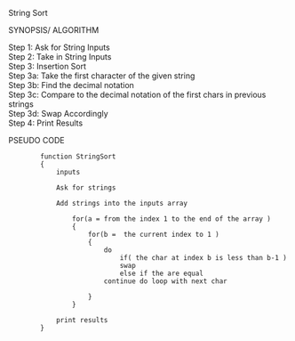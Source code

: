 String Sort 

SYNOPSIS/ ALGORITHM  

Step 1: Ask for String Inputs  
Step 2: Take in String Inputs  
Step 3: Insertion Sort  
Step 3a: Take the first character of the given string  
Step 3b: Find the decimal notation  
Step 3c: Compare to the decimal notation of the first chars in previous strings  
Step 3d: Swap Accordingly  
Step 4: Print Results  

PSEUDO CODE

			function StringSort
			{	
				inputs
				
				Ask for strings 
				
				Add strings into the inputs array

					for(a = from the index 1 to the end of the array )
					{
						for(b =  the current index to 1 )
						{	
							do
								if( the char at index b is less than b-1 )
								swap
								else if the are equal
							continue do loop with next char
								
						}
					}
					
				print results
			}
